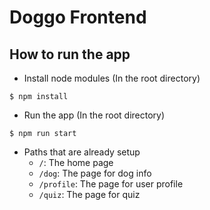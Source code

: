 # Doggo Frontend
## How to run the app
- Install node modules (In the root directory)
```
$ npm install
```

- Run the app (In the root directory)
```
$ npm run start
```

- Paths that are already setup
    -  `/`: The home page
    - `/dog`: The page for dog info
    - `/profile`: The page for user profile
    - `/quiz`: The page for quiz